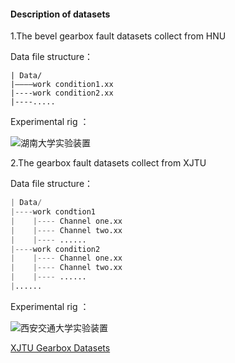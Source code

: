 #### Description of datasets

1.The bevel gearbox fault datasets collect from HNU

Data file structure：

```
| Data/
|————work condition1.xx
|----work condition2.xx
|----.....
```

Experimental rig ：

![湖南大学实验装置](https://github.com/bighan123/HNUIDG-Fault-Diagnosis-/blob/main/png/湖大试验台.jpg)

2.The gearbox fault datasets collect from XJTU

Data file structure：

```python
| Data/
|----work condtion1
|    |---- Channel one.xx
|    |---- Channel two.xx
|    |---- ......
|----work condition2
|    |---- Channel one.xx
|    |---- Channel two.xx
|    |---- ......
|......
```

Experimental rig ：

![西安交通大学实验装置](https://github.com/bighan123/HNUIDG-Fault-Diagnosis-/blob/main/png/Figure_XJTUGearbox.jpg)




[XJTU Gearbox Datasets](https://drive.google.com/drive/folders/1ejGZu9oeL1D9nKN07Q7z72O8eFrWQTay)



